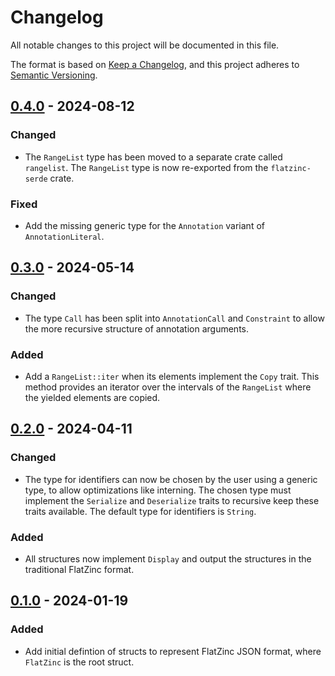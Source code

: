 # Changelog

All notable changes to this project will be documented in this file.

The format is based on [Keep a Changelog](https://keepachangelog.com/en/1.1.0/),
and this project adheres to [Semantic Versioning](https://semver.org/spec/v2.0.0.html).

## [0.4.0] - 2024-08-12

### Changed

- The `RangeList` type has been moved to a separate crate called `rangelist`. The `RangeList` type is now re-exported from the `flatzinc-serde` crate.

### Fixed

- Add the missing generic type for the `Annotation` variant of `AnnotationLiteral`.

## [0.3.0] - 2024-05-14

### Changed

- The type `Call` has been split into `AnnotationCall` and `Constraint` to allow the more recursive structure of annotation arguments.

### Added

- Add a `RangeList::iter` when its elements implement the `Copy` trait.
  This method provides an iterator over the intervals of the `RangeList` where the yielded elements are copied.

## [0.2.0] - 2024-04-11

### Changed

- The type for identifiers can now be chosen by the user using a generic type, to allow optimizations like interning.
  The chosen type must implement the `Serialize` and `Deserialize` traits to recursive keep these traits available.
  The default type for identifiers is `String`.

### Added

- All structures now implement `Display` and output the structures in the traditional FlatZinc format.

## [0.1.0] - 2024-01-19

### Added

- Add initial defintion of structs to represent FlatZinc JSON format, where `FlatZinc` is the root struct.

[unreleased]: https://github.com/shackle-rs/shackle/releases/compare/flatzinc-serde-v0.4.0......HEAD
[0.4.0]: https://github.com/shackle-rs/shackle/releases/compare/flatzinc-serde-v0.3.0...flatzinc-serde-v0.4.0
[0.3.0]: https://github.com/shackle-rs/shackle/releases/compare/flatzinc-serde-v0.2.0...flatzinc-serde-v0.3.0
[0.2.0]: https://github.com/shackle-rs/shackle/releases/compare/flatzinc-serde-v0.1.0...flatzinc-serde-v0.2.0
[0.1.0]: https://github.com/shackle-rs/shackle/releases/tag/flatzinc-serde-v0.1.0
